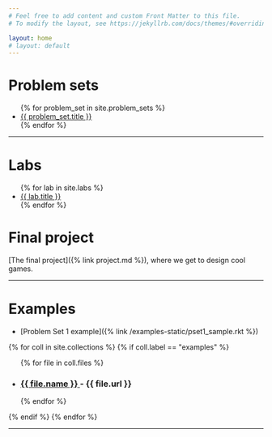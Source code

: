 ```yaml
---
# Feel free to add content and custom Front Matter to this file.
# To modify the layout, see https://jekyllrb.com/docs/themes/#overriding-theme-defaults

layout: home
# layout: default
---
```


<h1>Problem sets</h1>

<ul>
{% for problem_set in site.problem_sets %}
  <li>
    <a href="{{ problem_set.url }}">
      {{ problem_set.title }}
    </a>
  </li>
{% endfor %}
</ul>

<hr>

<h1>Labs</h1>

<ul>
{% for lab in site.labs %}
 <li>
  <a href="{{ lab.url }}">
    {{ lab.title }}
  </a>
 </li>
{% endfor %}
</ul>

<h1>Final project</h1>

[The final project]({% link project.md %}), where we get to design
cool games.

<hr>

<h1>Examples</h1>

   * [Problem Set 1 example]({% link /examples-static/pset1_sample.rkt %})

{% for coll in site.collections %}
{% if coll.label == "examples" %}
<ul>
{% for file in coll.files %}
  <li><h3>
    <a href="{{ file.url }}">
      {{ file.name }}
    </a> - {{ file.url }}
  </h3></li>
{% endfor %}
</ul>
{% endif %}
{% endfor %}

<hr>
